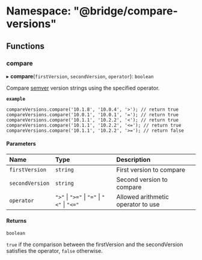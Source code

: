 # Namespace: "@bridge/compare-versions"

## Functions

### compare

▸ **compare**(`firstVersion`, `secondVersion`, `operator`): `boolean`

Compare [semver](https://semver.org/) version strings using the specified operator.

**`example`**
```
compareVersions.compare('10.1.8', '10.0.4', '>'); // return true
compareVersions.compare('10.0.1', '10.0.1', '='); // return true
compareVersions.compare('10.1.1', '10.2.2', '<'); // return true
compareVersions.compare('10.1.1', '10.2.2', '<='); // return true
compareVersions.compare('10.1.1', '10.2.2', '>='); // return false
```

#### Parameters

| Name | Type | Description |
| :------ | :------ | :------ |
| `firstVersion` | `string` | First version to compare |
| `secondVersion` | `string` | Second version to compare |
| `operator` | ``">"`` \| ``">="`` \| ``"="`` \| ``"<"`` \| ``"<="`` | Allowed arithmetic operator to use |

#### Returns

`boolean`

`true` if the comparison between the firstVersion and the secondVersion satisfies the operator, `false` otherwise.
